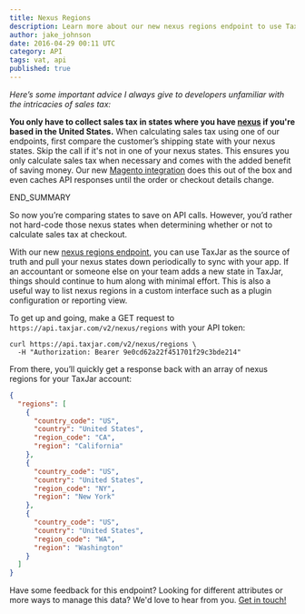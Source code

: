 ```yaml
---
title: Nexus Regions
description: Learn more about our new nexus regions endpoint to use TaxJar as the source of truth for all things nexus.
author: jake_johnson
date: 2016-04-29 00:11 UTC
category: API
tags: vat, api
published: true
---
```


*Here’s some important advice I always give to developers unfamiliar with the intricacies of sales tax:*

**You only have to collect sales tax in states where you have [nexus](https://developers.taxjar.com/api/guides/#handling-nexus) if you're based in the United States.** When calculating sales tax using one of our endpoints, first compare the customer’s shipping state with your nexus states. Skip the call if it's not in one of your nexus states. This ensures you only calculate sales tax when necessary and comes with the added benefit of saving money. Our new [Magento integration](https://www.taxjar.com/guides/integrations/magento/#how-taxjars-api-works) does this out of the box and even caches API responses until the order or checkout details change.

END_SUMMARY

So now you’re comparing states to save on API calls. However, you’d rather not hard-code those nexus states when determining whether or not to calculate sales tax at checkout.

With our new [nexus regions endpoint](https://developers.taxjar.com/api/reference/#nexus), you can use TaxJar as the source of truth and pull your nexus states down periodically to sync with your app. If an accountant or someone else on your team adds a new state in TaxJar, things should continue to hum along with minimal effort. This is also a useful way to list nexus regions in a custom interface such as a plugin configuration or reporting view.

To get up and going, make a GET request to `https://api.taxjar.com/v2/nexus/regions` with your API token:

```shell
curl https://api.taxjar.com/v2/nexus/regions \
  -H "Authorization: Bearer 9e0cd62a22f451701f29c3bde214"
```

From there, you’ll quickly get a response back with an array of nexus regions for your TaxJar account:

```json
{
  "regions": [
    {
      "country_code": "US",
      "country": "United States",
      "region_code": "CA",
      "region": "California"
    },
    {
      "country_code": "US",
      "country": "United States",
      "region_code": "NY",
      "region": "New York"
    },
    {
      "country_code": "US",
      "country": "United States",
      "region_code": "WA",
      "region": "Washington"
    }
  ]
}
```

Have some feedback for this endpoint? Looking for different attributes or more ways to manage this data? We'd love to hear from you. [Get in touch!](https://www.taxjar.com/contact/)
